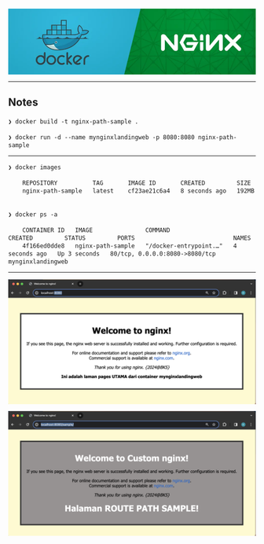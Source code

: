 <p align="center">
    <img src="./nginx_docker_logo.png" alt="nginx_docker_logo" style="display: block; margin: 0 auto;">
</p>



---

## Notes

	❯ docker build -t nginx-path-sample .
	
	❯ docker run -d --name mynginxlandingweb -p 8080:8080 nginx-path-sample

---

	❯ docker images

		REPOSITORY          TAG       IMAGE ID       CREATED         SIZE
		nginx-path-sample   latest    cf23ae21c6a4   8 seconds ago   192MB


	❯ docker ps -a

		CONTAINER ID   IMAGE               COMMAND                  CREATED         STATUS         PORTS                            NAMES
		4f166ed0dde8   nginx-path-sample   "/docker-entrypoint.…"   4 seconds ago   Up 3 seconds   80/tcp, 0.0.0.0:8080->8080/tcp   mynginxlandingweb


----

<p align="center">
    <img src="./ss_001.png" alt="001" style="display: block; margin: 0 auto;">
</p>

<p align="center">
    <img src="./ss_002.png" alt="002" style="display: block; margin: 0 auto;">
</p>
